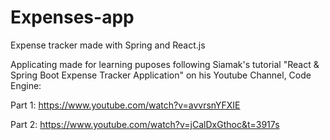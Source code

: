 # Expenses-app
Expense tracker made with Spring and React.js

Applicating made for learning puposes following Siamak's tutorial "React & Spring Boot Expense Tracker Application" on his Youtube Channel, Code Engine:

Part 1: https://www.youtube.com/watch?v=avvrsnYFXIE

Part 2: https://www.youtube.com/watch?v=jCalDxGthoc&t=3917s
